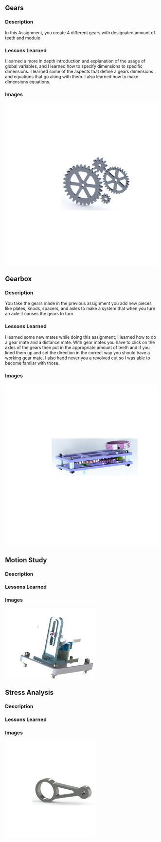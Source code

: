 ## Gears 

### Description
  In this Assignment, you create 4 different gears with designated amount of teeth and module 
  
### Lessons Learned
  I learned a more in depth introduction and explanation of the usage of global variables, and I learned how to specify dimensions to 
 specific dimensions. I learned some of the aspects that define a gears dimensions and equations that go along with them. I also
 learned how to make dimensions equations.
### Images
<img src="media1/Gears.png" width="500">

## Gearbox 

### Description
  You take the gears made in the previous assignment you add new pieces like plates, knods, spacers, and axles to make a system that when 
 you turn an axle it causes the gears to turn
### Lessons Learned
  I learned some new mates while doing this assignment; I learned how to do a gear mate and a distance mate. With gear mates you have to
 click on the axles of the gears then put in the appropriate amount of teeth and if you lined them up and set the direction in the 
 correct way you should have a working gear mate. I also hadd never you a revolved cut so I was able to become familar with those. 
### Images
<img src="media1/GearBox.png" width="500">

## Motion Study

### Description

### Lessons Learned

### Images
<img src="media1/MotionStudyImage.png" width="300">

## Stress Analysis

### Description

### Lessons Learned

### Images
<img src="media1/StressAnalysis.png" width="300">
